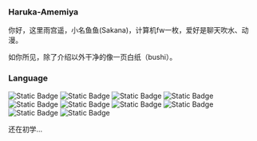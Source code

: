 
### Haruka-Amemiya

你好，这里雨宫遥，小名鱼鱼(Sakana)，计算机fw一枚，爱好是聊天吹水、动漫。

如你所见，除了介绍以外干净的像一页白纸（bushi）。

### Language

![Static Badge](https://img.shields.io/badge/Java-%20?style=flat-square&logo=openjdk&logoColor=white&color=FF9E0F)
![Static Badge](https://img.shields.io/badge/HTML5-%20?style=flat-square&logo=html5&logoColor=white&color=E34F26)
![Static Badge](https://img.shields.io/badge/JavaScript-%20?style=flat-square&logo=javascript&logoColor=white&color=F7DF1E)
![Static Badge](https://img.shields.io/badge/TypeScript-%20?style=flat-square&logo=typescript&logoColor=white&color=3178C6)
![Static Badge](https://img.shields.io/badge/Vue3-%20?style=flat-square&logo=vuedotjs&logoColor=white&color=4FC08D)
![Static Badge](https://img.shields.io/badge/CSS3-%20?style=flat-square&logo=css3&logoColor=white&color=1572B6)
![Static Badge](https://img.shields.io/badge/Node.js-%20?style=flat-square&logo=nodedotjs&logoColor=white&color=339933)
![Static Badge](https://img.shields.io/badge/.NET-%20?style=flat-square&logo=.net&logoColor=white&color=512BD4)
![Static Badge](https://img.shields.io/badge/C++-%20?style=flat-square&logo=cplusplus&logoColor=white&color=00599C)
![Static Badge](https://img.shields.io/badge/Go-%20?style=flat-square&logo=go&logoColor=white&color=00ADD8)

还在初学...

